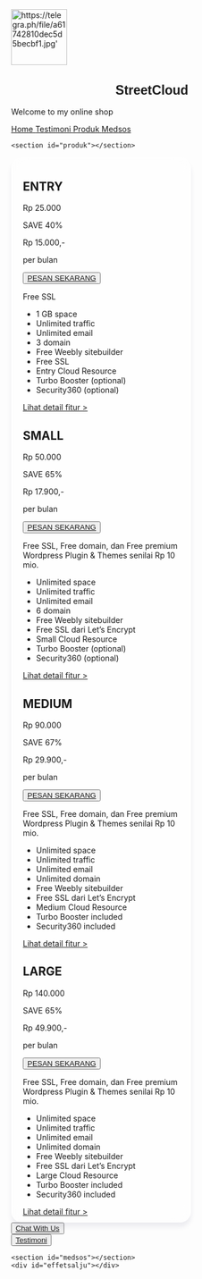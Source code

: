 <html>
<head>
    <script src="https://cdn.tailwindcss.com"></script>
    <link rel="stylesheet" href="https://cdnjs.cloudflare.com/ajax/libs/font-awesome/5.15.3/css/all.min.css">
    <meta charset="utf-8" />
  <meta name="description" content="Profile StreetOfficial">
  <meta name="viewport" content="width=device-width, initial-scale=1.0" />
  <meta http-equiv="X-UA-Compatible" content="ie=edge" />
  <title>StreetOfficial</title>
  <script src="https://kit.fontawesome.com/6fab3a0556.js" crossorigin="anonymous"></script>
  <script src="https://cdn.rawgit.com/bungfrangki/efeksalju/2a7805c7/efek-salju.js" type="text/javascript"></script>
  <link href="https://cdn.jsdelivr.net/npm/bootstrap@5.3.0-alpha1/dist/css/bootstrap.min.css" rel="stylesheet" integrity="sha384-GLhlTQ8iRABdZLl6O3oVMWSktQOp6b7In1Zl3/Jr59b6EGGoI1aFkw7cmDA6j6gD" crossorigin="anonymous">
  <script src="https://cdn.jsdelivr.net/npm/bootstrap@5.3.0-alpha1/dist/js/bootstrap.bundle.min.js" integrity="sha384-w76AqPfDkMBDXo30jS1Sgez6pr3x5MlQ1ZAGC+nuZB+EYdgRZgiwxhTBTkF7CXvN" crossorigin="anonymous"></script>
    <style>
    :root{
      font-size: 62.5%;
    }

    * {
      box-sizing: border-box;
      margin: 0;
      padding: 0;
    }

    body {
      background-image: url("https://telegra.ph/file/a61742810dec5d5becbf1.jpg");
      background-repeat: no-repeat;
      background-size: cover;
      width: 100%;
    }

    main{
      height: 100vh;
      position: relative;
      display: flex;
      align-items: center;
      justify-content: center;
      flex-direction: column;
    }

    .container {
      width: 28rem;
      padding: 1rem 2rem;
      background-color: rgba(255, 255, 255, 0.45);
      border-radius: 2rem;
      border: 0.1rem solid rgba(255, 255, 255, 0.25);
      box-shadow: 0 0 1rem 0.1rem rgba(0, 0, 0, 0.25);
      backdrop-filter: blur(1.5rem);
      min-width:25rem;
      box-shadow: rgb(37 39 89 / 8%) 0px 8px 8px 0;
      position: relative;
      z-index: 1;
    }

    .image {
      width: 40%;
      height: auto;
      border-radius: 5rem;
      display: block;
      margin: 1rem auto;
    }

    hr{
      border-color: #673146;
    }

    h1,
    .occupation {
      text-align: center;
    }

    h1 {
      font-family: Muli, sans-serif;
      font-weight:700;
      font-size: 2.3rem;
    }

    .occupation {
      margin-bottom: 0.5rem;
      font-size: 1.5rem;
      font-family: "Space Mono", monospace;
    }

    .link-boxes {
      margin: 2rem 1rem;
      font-family: Muli, sans-serif;
      font-weight:700;
      font-size: 1.4em;
      text-transform: capitalize;
    }

    .link-boxes a {
      text-decoration: none;
      display: block;
      color: #27213b;
      border: 0.1rem solid  #673146;
      text-align: center;
      margin: 0.7rem;
      border-radius: 0.5rem;
      padding: 0.3rem;
      transition: all 200ms ease-in-out;
      box-shadow: rgb(37 39 89 / 8%) 0px 8px 8px 0;
    }

    .link-boxes a:hover {
      border: 0.1rem solid #27213b;
      background-color:#f8923b;
      cursor: pointer;;
    }

    .location {
      text-align: center;
      margin: 0.7rem;
      font-size: 1.2rem;
      font-family: "Space Mono", monospace;
    }


   #effetsalju {
      position: fixed;
      top: 0;
      left: 0;
      width: 100%;
      height: 100%;
      pointer-events: none;
      z-index: 0; /* Tetapkan z-index untuk efek salju */
    }

    @media only screen and (min-width:992px){
      .image{
        width:40%;
      }
      h1{
        font-size: 2.4rem;
      }
    }
  </style>
</head>
<body class="bg-blue-500 flex items-center justify-center min-h-screen">
  <div class="text-center text-white">
   <div class="flex justify-center mb-4">
    <img alt="https://telegra.ph/file/a61742810dec5d5becbf1.jpg'" class="rounded-full border-4 border-white w-32 h-32" height="100" src="https://telegra.ph/file/a61742810dec5d5becbf1.jpg" width="100"/>
   </div>
   <h1 class="text-3xl font-bold">
    StreetCloud
   </h1>
   <p class="text-lg mb-6">
    Welcome to my online shop
   </p>
   <div class="grid grid-cols-2 gap-4">
    <a class="bg-white text-blue-500 font-semibold py-2 px-4 rounded-full flex items-center justify-center space-x-2" href="#home">
     <i class="fas fa-home">
     </i>
     <span>
      Home
     </span>
    </a>
    <a class="bg-white text-blue-500 font-semibold py-2 px-4 rounded-full flex items-center justify-center space-x-2" href="#testimoni">
     <i class="fas fa-star">
     </i>
     <span>
      Testimoni
     </span>
    </a>
    <a class="bg-white text-blue-500 font-semibold py-2 px-4 rounded-full flex items-center justify-center space-x-2" href="#produk">
     <i class="fas fa-store">
     </i>
     <span>
      Produk
     </span>
    </a>
    <a class="bg-white text-blue-500 font-semibold py-2 px-4 rounded-full flex items-center justify-center space-x-2" href="#">
     <i class="fas fa-globe">
     </i>
     <span>
      Medsos
     </span>
    </a>
   </div>
  </div>
    
    
    <section id="produk"></section>
<body class="bg-gray-100">
    <div class="container mx-auto p-4">
        <div class="flex flex-col md:flex-row justify-center items-center space-y-4 md:space-y-0 md:space-x-4">
            <!-- ENTRY Plan -->
            <div class="bg-white rounded-lg shadow-lg p-6 w-full md:w-1/4">
                <div class="bg-blue-600 text-white text-center py-2 rounded-t-lg">
                    <h2 class="text-xl font-bold">ENTRY</h2>
                </div>
                <div class="text-center py-4">
                    <p class="line-through text-gray-500">Rp 25.000</p>
                    <p class="text-purple-600 font-bold">SAVE 40%</p>
                    <p class="text-3xl font-bold">Rp 15.000,-</p>
                    <p class="text-gray-500">per bulan</p>
                </div>
                <div class="text-center py-4">
                    <button class="bg-green-500 text-white font-bold py-2 px-4 rounded"><a href="https://wa.me/62895611420605">PESAN SEKARANG</a></button>
                    <p class="text-gray-500 mt-2">Free SSL</p>
                </div>
                <ul class="text-left text-sm space-y-2">
                    <li class="text-green-600"><i class="fas fa-check"></i> 1 GB space</li>
                    <li class="text-green-600"><i class="fas fa-check"></i> Unlimited traffic</li>
                    <li class="text-green-600"><i class="fas fa-check"></i> Unlimited email</li>
                    <li class="text-green-600"><i class="fas fa-check"></i> 3 domain</li>
                    <li class="text-green-600"><i class="fas fa-check"></i> Free Weebly sitebuilder</li>
                    <li class="text-green-600"><i class="fas fa-check"></i> Free SSL</li>
                    <li class="text-green-600"><i class="fas fa-check"></i> Entry Cloud Resource</li>
                    <li class="text-green-600"><i class="fas fa-check"></i> Turbo Booster (optional)</li>
                    <li class="text-green-600"><i class="fas fa-check"></i> Security360 (optional)</li>
                </ul>
                <div class="text-center py-4">
                    <a href="#" class="text-blue-600">Lihat detail fitur ></a>
                </div>
            </div>
            <!-- SMALL Plan -->
            <div class="bg-white rounded-lg shadow-lg p-6 w-full md:w-1/4">
                <div class="bg-blue-600 text-white text-center py-2 rounded-t-lg">
                    <h2 class="text-xl font-bold">SMALL</h2>
                </div>
                <div class="text-center py-4">
                    <p class="line-through text-gray-500">Rp 50.000</p>
                    <p class="text-purple-600 font-bold">SAVE 65%</p>
                    <p class="text-3xl font-bold">Rp 17.900,-</p>
                    <p class="text-gray-500">per bulan</p>
                </div>
                <div class="text-center py-4">
                    <button class="bg-green-500 text-white font-bold py-2 px-4 rounded"><a href="https://wa.me/62895611420605">PESAN SEKARANG</a></button>
                    <p class="text-gray-500 mt-2">Free SSL, Free domain, dan Free premium Wordpress Plugin & Themes senilai Rp 10 mio.</p>
                </div>
                <ul class="text-left text-sm space-y-2">
                    <li class="text-green-600"><i class="fas fa-check"></i> Unlimited space</li>
                    <li class="text-green-600"><i class="fas fa-check"></i> Unlimited traffic</li>
                    <li class="text-green-600"><i class="fas fa-check"></i> Unlimited email</li>
                    <li class="text-green-600"><i class="fas fa-check"></i> 6 domain</li>
                    <li class="text-green-600"><i class="fas fa-check"></i> Free Weebly sitebuilder</li>
                    <li class="text-green-600"><i class="fas fa-check"></i> Free SSL dari Let’s Encrypt</li>
                    <li class="text-green-600"><i class="fas fa-check"></i> Small Cloud Resource</li>
                    <li class="text-green-600"><i class="fas fa-check"></i> Turbo Booster (optional)</li>
                    <li class="text-green-600"><i class="fas fa-check"></i> Security360 (optional)</li>
                </ul>
                <div class="text-center py-4">
                    <a href="#" class="text-blue-600">Lihat detail fitur ></a>
                </div>
            </div>
            <!-- MEDIUM Plan -->
            <div class="bg-white rounded-lg shadow-lg p-6 w-full md:w-1/4">
                <div class="bg-orange-500 text-white text-center py-2 rounded-t-lg">
                    <h2 class="text-xl font-bold">MEDIUM</h2>
                </div>
                <div class="text-center py-4">
                    <p class="line-through text-gray-500">Rp 90.000</p>
                    <p class="text-orange-500 font-bold">SAVE 67%</p>
                    <p class="text-3xl font-bold">Rp 29.900,-</p>
                    <p class="text-gray-500">per bulan</p>
                </div>
                <div class="text-center py-4">
                    <button class="bg-green-500 text-white font-bold py-2 px-4 rounded"><a href="https://wa.me/62895611420605">PESAN SEKARANG</a></button>
                    <p class="text-gray-500 mt-2">Free SSL, Free domain, dan Free premium Wordpress Plugin & Themes senilai Rp 10 mio.</p>
                </div>
                <ul class="text-left text-sm space-y-2">
                    <li class="text-green-600"><i class="fas fa-check"></i> Unlimited space</li>
                    <li class="text-green-600"><i class="fas fa-check"></i> Unlimited traffic</li>
                    <li class="text-green-600"><i class="fas fa-check"></i> Unlimited email</li>
                    <li class="text-green-600"><i class="fas fa-check"></i> Unlimited domain</li>
                    <li class="text-green-600"><i class="fas fa-check"></i> Free Weebly sitebuilder</li>
                    <li class="text-green-600"><i class="fas fa-check"></i> Free SSL dari Let’s Encrypt</li>
                    <li class="text-green-600"><i class="fas fa-check"></i> Medium Cloud Resource</li>
                    <li class="text-green-600"><i class="fas fa-check"></i> Turbo Booster included</li>
                    <li class="text-green-600"><i class="fas fa-check"></i> Security360 included</li>
                </ul>
                <div class="text-center py-4">
                    <a href="#" class="text-blue-600">Lihat detail fitur ></a>
                </div>
            </div>
            <!-- LARGE Plan -->
            <div class="bg-white rounded-lg shadow-lg p-6 w-full md:w-1/4">
                <div class="bg-blue-600 text-white text-center py-2 rounded-t-lg">
                    <h2 class="text-xl font-bold">LARGE</h2>
                </div>
                <div class="text-center py-4">
                    <p class="line-through text-gray-500">Rp 140.000</p>
                    <p class="text-purple-600 font-bold">SAVE 65%</p>
                    <p class="text-3xl font-bold">Rp 49.900,-</p>
                    <p class="text-gray-500">per bulan</p>
                </div>
                <div class="text-center py-4">
                    <button class="bg-green-500 text-white font-bold py-2 px-4 rounded"><a href="https://wa.me/62895611420605">PESAN SEKARANG</a></button>
                    <p class="text-gray-500 mt-2">Free SSL, Free domain, dan Free premium Wordpress Plugin & Themes senilai Rp 10 mio.</p>
                </div>
                <ul class="text-left text-sm space-y-2">
                    <li class="text-green-600"><i class="fas fa-check"></i> Unlimited space</li>
                    <li class="text-green-600"><i class="fas fa-check"></i> Unlimited traffic</li>
                    <li class="text-green-600"><i class="fas fa-check"></i> Unlimited email</li>
                    <li class="text-green-600"><i class="fas fa-check"></i> Unlimited domain</li>
                    <li class="text-green-600"><i class="fas fa-check"></i> Free Weebly sitebuilder</li>
                    <li class="text-green-600"><i class="fas fa-check"></i> Free SSL dari Let’s Encrypt</li>
                    <li class="text-green-600"><i class="fas fa-check"></i> Large Cloud Resource</li>
                    <li class="text-green-600"><i class="fas fa-check"></i> Turbo Booster included</li>
                    <li class="text-green-600"><i class="fas fa-check"></i> Security360 included</li>
                </ul>
                <div class="text-center py-4">
                    <a href="#" class="text-blue-600">Lihat detail fitur ></a>
                </div>
            </div>
        </div>
    </div>
    <div class="fixed bottom-4 right-4">
        <button class="bg-green-500 text-white font-bold py-2 px-4 rounded flex items-center">
            <i class="fas fa-comments mr-2"></i><a href="https://chat.whatsapp.com/LXwy1To0R2nD0VN9AgzWzF"> Chat With Us </a>
        </button>
    </div>
    <section id="testimoni"></section>
    <button class="bg-green-500 text-white font-bold py-2 px-4 rounded flex items-center">
            <i class="fas fa-comments mr-2"></i><a href="https://whatsapp.com/channel/0029Var3QCYJkK793rb3vS46"> Testimoni </a>
        </button>
    
    <section id="medsos"></section>
    <div id="effetsalju"></div>
  <main>
    <div class="container shadow">
      <img class="image" src="https://telegra.ph/file/a61742810dec5d5becbf1.jpg" alt="siputzx Picture" loading="lazy">
      <h1>STREET OFFICIAL</h1>
      <p class="occupation">Welcome Guys</p>
      <hr/>
      <div class="link-boxes">
        <a class="shadow" title="Send a message to Street" href="https://wa.me/62895611420605" target="_blank"><i class="fa fa-whatsapp icon" aria-hidden="true"></i> WhatsApp 1</a>
        <a class="shadow" title="Send a message to Street" href="https://wa.me/6283850789398" target="_blank"><i class="fa fa-whatsapp icon" aria-hidden="true"></i> WhatsApp 2</a>
        <a class="shadow" title="Subscribe to Street on YouTube" href="https://www.youtube.com/@street_chanel" target="_blank"><i class="fab fa-youtube icon" aria-hidden="true"></i> YouTube</a>
        <a class="shadow" title="Saluran to Street" href="https://whatsapp.com/channel/0029Vact0AO47XeDMMq4BN28" target="_blank"><i class="fa fa-whatsapp icon" aria-hidden="true"></i> Saluran WhatsApp</a>
      </div>
      <hr/>

    </div>
  </main>
</body>
</html>
